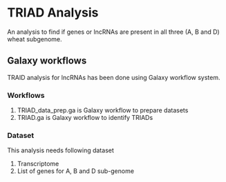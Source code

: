 # TRIAD Analysis
 An analysis to find if genes or lncRNAs are present in all three (A, B and D) wheat subgenome. 
 
 ## Galaxy workflows
 TRAID analysis for lncRNAs has been done using Galaxy workflow system. 
 ### Workflows
 1. TRIAD_data_prep.ga is Galaxy workflow to prepare datasets 
 2. TRIAD.ga is Galaxy workflow to identify TRIADs 

 ### Dataset
 This analysis needs following dataset
 1. Transcriptome
 2. List of genes for A, B and D sub-genome
